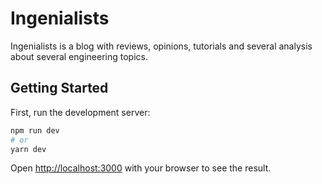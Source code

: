 # Ingenialists

Ingenialists is a blog with reviews, opinions, tutorials and several analysis about several engineering topics.

## Getting Started

First, run the development server:

```bash
npm run dev
# or
yarn dev
```

Open [http://localhost:3000](http://localhost:3000) with your browser to see the result.
